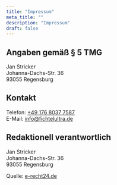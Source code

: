 ```yaml
---
title: "Impressum"
meta_title: ""
description: "Impressum"
draft: false
---
```


Angaben gemäß § 5 TMG
---------------------

Jan Stricker  
Johanna-Dachs-Str. 36  
93055 Regensburg

Kontakt
-------

Telefon: [+49 176 8037 7587](TEL:004917680377587)  
E-Mail: [info@fichtelultra.de](MAILTO:info@fichtelultra.de)

Redaktionell verantwortlich
---------------------------

Jan Stricker  
Johanna-Dachs-Str. 36  
93055 Regensburg

Quelle: [e-recht24.de](https://www.e-recht24.de)